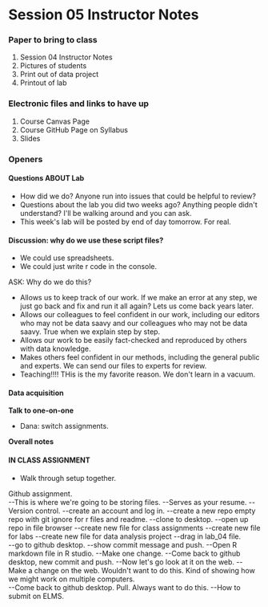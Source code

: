 # Session 05 Instructor Notes

### Paper to bring to class

1. Session 04 Instructor Notes
2. Pictures of students
3. Print out of data project
4. Printout of lab

### Electronic files and links to have up
1. Course Canvas Page
2. Course GitHub Page on Syllabus
3. Slides


### Openers

#### Questions ABOUT Lab
* How did we do?  Anyone run into issues that could be helpful to review?
* Questions about the lab you did two weeks ago? Anything people didn't understand? I'll be walking around and you can ask.  
* This week's lab will be posted by end of day tomorrow.  For real.

#### Discussion: why do we use these script files?
* We could use spreadsheets.
* We could just write r code in the console.  

ASK: Why do we do this?
* Allows us to keep track of our work.  If we make an error at any step, we just go back and fix and run it all again? Lets us come back years later.
* Allows our colleagues to feel confident in our work, including our editors who may not be data saavy and our colleagues who may not be data saavy.  True when we explain step by step.
* Allows our work to be easily fact-checked and reproduced by others with data knowledge.
* Makes others feel confident in our methods, including the general public and experts. We can send our files to experts for review.  
* Teaching!!!! THis is the my favorite reason.  We don't learn in a vacuum.  

#### Data acquisition

**Talk to one-on-one**

* Dana: switch assignments.

**Overall notes**

#### IN CLASS ASSIGNMENT
* Walk through setup together.  

Github assignment.  
--This is where we're going to be storing files.
--Serves as your resume.
--Version control.
--create an account and log in.
--create a new repo empty repo with git ignore for r files and readme.
--clone to desktop.
--open up repo in file browser
--create new file for class assignments
--create new file for labs
--create new file for data analysis project
--drag in lab_04 file.  
--go to github desktop.
--show commit message and push.
--Open R markdown file in R studio.
--Make one change.
--Come back to github desktop, new commit and push.
--Now let's go look at it on the web.
--Make a change on the web.  Wouldn't want to do this.  Kind of showing how we might work on multiple computers.  
--Come back to github desktop.  Pull.  Always want to do this.
--How to submit on ELMS.  
